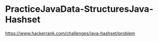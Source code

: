 # PracticeJavaData-StructuresJava-Hashset
https://www.hackerrank.com/challenges/java-hashset/problem
